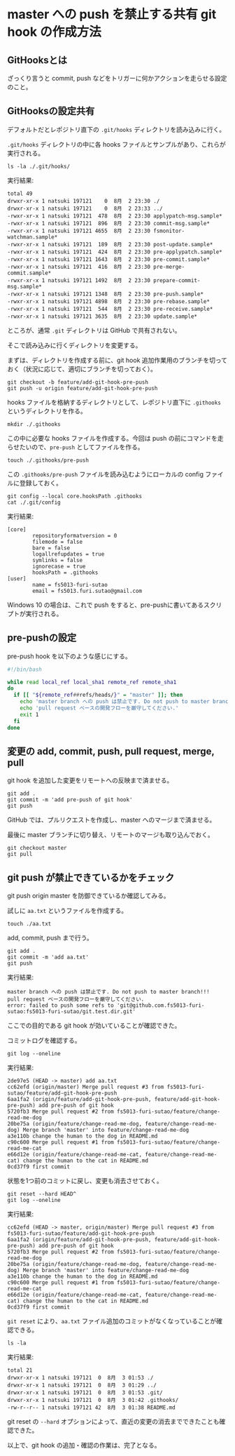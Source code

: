 # master への push を禁止する共有 git hook の作成方法  

## GitHooksとは
ざっくり言うと commit, push などをトリガーに何かアクションを走らせる設定のこと。

## GitHooksの設定共有
デフォルトだとレポジトリ直下の `.git/hooks` ディレクトリを読み込みに行く。

`.git/hooks` ディレクトリの中に各 hooks ファイルとサンプルがあり、これらが実行される。

```console
ls -la ./.git/hooks/
```
実行結果:
```
total 49
drwxr-xr-x 1 natsuki 197121    0  8月  2 23:30 ./
drwxr-xr-x 1 natsuki 197121    0  8月  2 23:33 ../
-rwxr-xr-x 1 natsuki 197121  478  8月  2 23:30 applypatch-msg.sample*
-rwxr-xr-x 1 natsuki 197121  896  8月  2 23:30 commit-msg.sample*
-rwxr-xr-x 1 natsuki 197121 4655  8月  2 23:30 fsmonitor-watchman.sample*
-rwxr-xr-x 1 natsuki 197121  189  8月  2 23:30 post-update.sample*
-rwxr-xr-x 1 natsuki 197121  424  8月  2 23:30 pre-applypatch.sample*
-rwxr-xr-x 1 natsuki 197121 1643  8月  2 23:30 pre-commit.sample*
-rwxr-xr-x 1 natsuki 197121  416  8月  2 23:30 pre-merge-commit.sample*
-rwxr-xr-x 1 natsuki 197121 1492  8月  2 23:30 prepare-commit-msg.sample*
-rwxr-xr-x 1 natsuki 197121 1348  8月  2 23:30 pre-push.sample*
-rwxr-xr-x 1 natsuki 197121 4898  8月  2 23:30 pre-rebase.sample*
-rwxr-xr-x 1 natsuki 197121  544  8月  2 23:30 pre-receive.sample*
-rwxr-xr-x 1 natsuki 197121 3635  8月  2 23:30 update.sample*
```

ところが、通常 `.git` ディレクトリは GitHub で共有されない。

そこで読み込みに行くディレクトリを変更する。

まずは、ディレクトリを作成する前に、git hook 追加作業用のブランチを切っておく（状況に応じて、適切にブランチを切っておく）。
```console
git checkout -b feature/add-git-hook-pre-push
git push -u origin feature/add-git-hook-pre-push
```

hooks ファイルを格納するディレクトリとして、レポジトリ直下に `.githooks` というディレクトリを作る。

```console
mkdir ./.githooks
```

この中に必要な hooks ファイルを作成する。今回は push の前にコマンドを走らせたいので、`pre-push` としてファイルを作る。

```console
touch ./.githooks/pre-push
```

この `.githooks/pre-push` ファイルを読み込むようにローカルの config ファイルに登録しておく。

```console
git config --local core.hooksPath .githooks
cat ./.git/config
```
実行結果:
```console
[core]
        repositoryformatversion = 0
        filemode = false
        bare = false
        logallrefupdates = true
        symlinks = false
        ignorecase = true
        hooksPath = .githooks
[user]
        name = fs5013-furi-sutao
        email = fs5013.furi.sutao@gmail.com
```

Windows 10 の場合は、これで push をすると、pre-pushに書いてあるスクリプトが実行される。

## pre-pushの設定
pre-push hook を以下のような感じにする。
```bash
#!/bin/bash

while read local_ref local_sha1 remote_ref remote_sha1
do
  if [[ "${remote_ref##refs/heads/}" = "master" ]]; then
    echo 'master branch への push は禁止です. Do not push to master branch!!!' 
    echo 'pull request ベースの開発フローを厳守してください.'
    exit 1
  fi
done
```

## 変更の add, commit, push, pull request, merge, pull
git hook を追加した変更をリモートへの反映まで済ませる。
```console
git add .
git commit -m 'add pre-push of git hook'
git push
```

GitHub では、プルリクエストを作成し、master へのマージまで済ませる。

最後に master ブランチに切り替え、リモートのマージも取り込んでおく。
```console
git checkout master
git pull
```
## git push が禁止できているかをチェック
git push origin master を防御できているか確認してみる。

試しに `aa.txt` というファイルを作成する。
```console
touch ./aa.txt
```

add, commit, push まで行う。
```console
git add .
git commit -m 'add aa.txt'
git push
```
実行結果:
```
master branch への push は禁止です. Do not push to master branch!!!
pull request ベースの開発フローを厳守してください.
error: failed to push some refs to 'git@github.com.fs5013-furi-sutao:fs5013-furi-sutao/git.test.dir.git'
```

ここでの目的である git hook が効いていることが確認できた。

コミットログを確認する。
```console
git log --oneline
```
実行結果:
```
2de97e5 (HEAD -> master) add aa.txt
cc62efd (origin/master) Merge pull request #3 from fs5013-furi-sutao/feature/add-git-hook-pre-push
6aa1fa2 (origin/feature/add-git-hook-pre-push, feature/add-git-hook-pre-push) add pre-push of git hook
5720fb3 Merge pull request #2 from fs5013-furi-sutao/feature/change-read-me-dog
20be75a (origin/feature/change-read-me-dog, feature/change-read-me-dog) Merge branch 'master' into feature/change-read-me-dog
a3e110b change the human to the dog in README.md
c90c600 Merge pull request #1 from fs5013-furi-sutao/feature/change-read-me-cat
e66d12e (origin/feature/change-read-me-cat, feature/change-read-me-cat) change the human to the cat in README.md
0cd37f9 first commit
```

状態を1つ前のコミットに戻し、変更も消去させておく。
```console
git reset --hard HEAD^
git log --oneline
```
実行結果:
```
cc62efd (HEAD -> master, origin/master) Merge pull request #3 from fs5013-furi-sutao/feature/add-git-hook-pre-push
6aa1fa2 (origin/feature/add-git-hook-pre-push, feature/add-git-hook-pre-push) add pre-push of git hook
5720fb3 Merge pull request #2 from fs5013-furi-sutao/feature/change-read-me-dog
20be75a (origin/feature/change-read-me-dog, feature/change-read-me-dog) Merge branch 'master' into feature/change-read-me-dog
a3e110b change the human to the dog in README.md
c90c600 Merge pull request #1 from fs5013-furi-sutao/feature/change-read-me-cat
e66d12e (origin/feature/change-read-me-cat, feature/change-read-me-cat) change the human to the cat in README.md
0cd37f9 first commit
```

`git reset` により、`aa.txt` ファイル追加のコミットがなくなっていることが確認できる。

```console
ls -la
```
実行結果:
```
total 21
drwxr-xr-x 1 natsuki 197121  0  8月  3 01:53 ./
drwxr-xr-x 1 natsuki 197121  0  8月  3 01:29 ../
drwxr-xr-x 1 natsuki 197121  0  8月  3 01:53 .git/
drwxr-xr-x 1 natsuki 197121  0  8月  3 01:42 .githooks/
-rw-r--r-- 1 natsuki 197121 42  8月  3 01:38 README.md
```

git reset の `--hard` オプションによって、直近の変更の消去までできたことも確認できた。
  
以上で、git hook の追加・確認の作業は、完了となる。  
  
